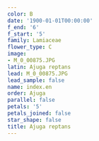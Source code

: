 ```yaml
---
color: B
date: '1900-01-01T00:00:00'
f_end: '6'
f_start: '5'
family: Lamiaceae
flower_type: C
image:
- M_0_00875.JPG
latin: Ajuga reptans
lead: M_0_00875.JPG
lead_sample: false
name: index.en
order: Ajuga
parallel: false
petals: '5'
petals_joined: false
star_shape: false
title: Ajuga reptans
---
```

